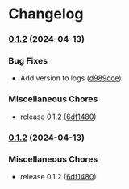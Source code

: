 # Changelog

### [0.1.2](https://www.github.com/luisgabrielroldan/ddogzip/compare/v0.1.2...v0.1.2) (2024-04-13)


### Bug Fixes

* Add version to logs ([d989cce](https://www.github.com/luisgabrielroldan/ddogzip/commit/d989cced548c39dac02b89986966b3139dc8e022))


### Miscellaneous Chores

* release 0.1.2 ([6df1480](https://www.github.com/luisgabrielroldan/ddogzip/commit/6df14808df2ae6c43e6de19e74edc49355005e27))

### [0.1.2](https://www.github.com/luisgabrielroldan/ddogzip/compare/v0.1.1...v0.1.2) (2024-04-13)


### Miscellaneous Chores

* release 0.1.2 ([6df1480](https://www.github.com/luisgabrielroldan/ddogzip/commit/6df14808df2ae6c43e6de19e74edc49355005e27))
